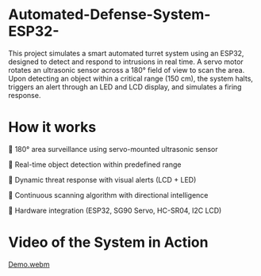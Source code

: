 # Automated-Defense-System-ESP32-
This project simulates a smart automated turret system using an ESP32, designed to detect and respond to intrusions in real time. A servo motor rotates an ultrasonic sensor across a 180° field of view to scan the area. Upon detecting an object within a critical range (150 cm), the system halts, triggers an alert through an LED and LCD display, and simulates a firing response. 
# How it works

🔹 180° area surveillance using servo-mounted ultrasonic sensor

🔹 Real-time object detection within predefined range

🔹 Dynamic threat response with visual alerts (LCD + LED)

🔹 Continuous scanning algorithm with directional intelligence

🔹 Hardware integration (ESP32, SG90 Servo, HC-SR04, I2C LCD)

# Video of the System in Action  
[Demo.webm](https://github.com/user-attachments/assets/a06e50c0-8ba0-4a52-ad72-443fb44c1c3c)

